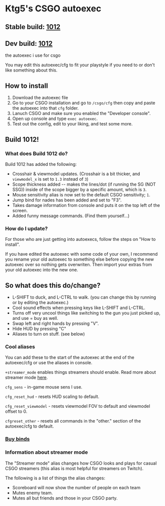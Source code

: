 # Ktg5's CSGO autoexec

## Stable build: [1012](https://github.com/ktg5/csgo-autoexec/releases)

## Dev build: [1012](https://github.com/ktg5/csgo-autoexec/archive/master.zip)

the autoexec i use for csgo

You may edit this autoexec/cfg to fit your playstyle if you need to or don't like something about this.

## How to install
1. Download the autoexec file
2. Go to your CSGO installation and go to `/csgo/cfg` then copy and paste the autoexec into that `cfg` folder.
3. Lanuch CSGO and make sure you enabled the "Developer console".
4. Open up console and type `exec autoexec`.
5. Test out the config, edit to your liking, and test some more.

## Build 1012!
### What does Build 1012 do?
Build 1012 has added the following:
- Crosshair & viewmodel updates. (Crosshair is a bit thicker, and `viewmodel_x` is set to `1.3` instead of `3`)
- Scope thickness added -- makes the lines/dot (if running the SG (NOT SSG)) inside of the scope bigger by a specific amount, which is `3`.
- Mouse sensitivity alias is now set to the default CSGO sensitivity; `1`.
- Jump bind for nades has been added and set to "F3".
- Takes damage information from console and puts it on the top left of the screen.
- Added funny message commands. (Find them yourself...)

### How do I update?
For those who are just getting into autoexecs, follow the steps on "How to install".

If you have edited the autoexec with some code of your own, I recommend you rename your old autoexec to something else before copying the new autoexec over so nothing gets overwriten. Then import your extras from your old autoexec into the new one.

## So what does this do/change?
- L-SHIFT to duck, and L-CTRL to walk. (you can change this by running or by editing the autoexec.)
- Cool sound effects when pressing keys like L-SHIFT and L-CTRL.
- Turns off very uncool things like switching to the gun you just picked up, and use = buy as well.
- Swap left and right hands by pressing "V".
- Hide HUD by pressing "C"
- Aliases to turn on stuff. (see below)

### Cool aliases
You can add these to the start of the autoexec at the end of the autoexec/cfg or use the aliases in console.

`+streamer_mode` enables things streamers should enable. Read more about streamer mode [here](https://github.com/ktg5/csgo-autoexec#Information-about-streamer-mode).

`cfg_sens` - in-game mouse sens I use.

`cfg_reset_hud` - resets HUD scaling to default.

`cfg_reset_viewmodel` - resets viewmodel FOV to default and viewmodel offset to 0.

`cfgreset_other` - resets all commands in the "other." section of the autoexec/cfg to default.

### [Buy binds](https://github.com/ktg5/csgo-autoexec/blob/master/key-binds.png)

### Information about streamer mode
The "Streamer mode" alias changes how CSGO looks and plays for casual CSGO streamers (this alias is most helpful for streamers on Twitch). 

The following is a list of things the alias changes:
- Scoreboard will now show the number of people on each team
- Mutes enemy team.
- Mutes all but friends and those in your CSGO party.
